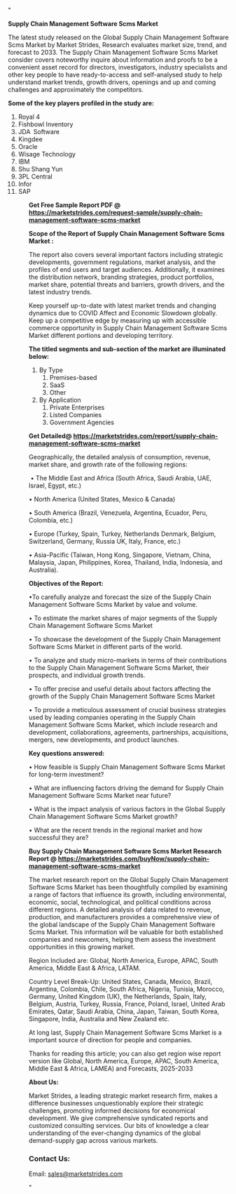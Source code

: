 "<p><strong>Supply Chain Management Software Scms Market</strong></p>
<p>The latest study released on the Global Supply Chain Management Software Scms Market by Market Strides, Research evaluates market size, trend, and forecast to 2033. The Supply Chain Management Software Scms Market consider covers noteworthy inquire about information and proofs to be a convenient asset record for directors, investigators, industry specialists and other key people to have ready-to-access and self-analysed study to help understand market trends, growth drivers, openings and up and coming challenges and approximately the competitors.</p>
<p><strong> Some of the key players profiled in the study are: </strong></p>
<p><ol><li>
Royal 4</li><li>Fishbowl Inventory</li><li>JDA Software</li><li>Kingdee</li><li>Oracle</li><li>Wisage Technology</li><li>IBM</li><li>Shu Shang Yun</li><li>3PL Central</li><li>Infor</li><li>SAP 

</li><ol></p>
<p><strong>Get Free Sample Report PDF @ <a href=https://marketstrides.com/request-sample/supply-chain-management-software-scms-market>https://marketstrides.com/request-sample/supply-chain-management-software-scms-market</a></strong></p>
<p><strong> Scope of the Report of Supply Chain Management Software Scms Market : </strong></p>
<p>The report also covers several important factors including strategic developments, government regulations, market analysis, and the profiles of end users and target audiences. Additionally, it examines the distribution network, branding strategies, product portfolios, market share, potential threats and barriers, growth drivers, and the latest industry trends.</p>
<p>Keep yourself up-to-date with latest market trends and changing dynamics due to COVID Affect and Economic Slowdown globally. Keep up a competitive edge by measuring up with accessible commerce opportunity in Supply Chain Management Software Scms Market different portions and developing territory.</p>
<p><strong> The titled segments and sub-section of the market are illuminated below: </strong></p>
<p><ol><li>By Type<ol><li>Premises-based</li><li>SaaS</li><li>Other</li></ol></li><li>By Application<ol><li>Private Enterprises</li><li>Listed Companies</li><li>Government Agencies</li></ol></li></ol></p>
<p><strong>Get Detailed@ <a href=https://marketstrides.com/report/supply-chain-management-software-scms-market>https://marketstrides.com/report/supply-chain-management-software-scms-market</a></strong></p>
<p>Geographically, the detailed analysis of consumption, revenue, market share, and growth rate of the following regions:</p>
<p>&nbsp;&bull; The Middle East and Africa (South Africa, Saudi Arabia, UAE, Israel, Egypt, etc.)</p>
<p>&bull; North America (United States, Mexico &amp; Canada)</p>
<p>&bull; South America (Brazil, Venezuela, Argentina, Ecuador, Peru, Colombia, etc.)</p>
<p>&bull; Europe (Turkey, Spain, Turkey, Netherlands Denmark, Belgium, Switzerland, Germany, Russia UK, Italy, France, etc.)</p>
<p>&bull; Asia-Pacific (Taiwan, Hong Kong, Singapore, Vietnam, China, Malaysia, Japan, Philippines, Korea, Thailand, India, Indonesia, and Australia).</p>
<p><strong>Objectives of the Report: </strong></p>
<p>&bull;To carefully analyze and forecast the size of the Supply Chain Management Software Scms Market by value and volume.</p>
<p>&bull; To estimate the market shares of major segments of the Supply Chain Management Software Scms Market</p>
<p>&bull; To showcase the development of the Supply Chain Management Software Scms Market in different parts of the world.</p>
<p>&bull; To analyze and study micro-markets in terms of their contributions to the Supply Chain Management Software Scms Market, their prospects, and individual growth trends.</p>
<p>&bull; To offer precise and useful details about factors affecting the growth of the Supply Chain Management Software Scms Market</p>
<p>&bull; To provide a meticulous assessment of crucial business strategies used by leading companies operating in the Supply Chain Management Software Scms Market, which include research and development, collaborations, agreements, partnerships, acquisitions, mergers, new developments, and product launches.</p>
<p><strong>Key questions answered: </strong></p>
<p>&bull; How feasible is Supply Chain Management Software Scms Market for long-term investment?</p>
<p>&bull; What are influencing factors driving the demand for Supply Chain Management Software Scms Market near future?</p>
<p>&bull; What is the impact analysis of various factors in the Global Supply Chain Management Software Scms Market growth?</p>
<p>&bull; What are the recent trends in the regional market and how successful they are?</p>
<p><strong>Buy Supply Chain Management Software Scms Market Research Report @&nbsp;<a href=https://marketstrides.com/buyNow/supply-chain-management-software-scms-market>https://marketstrides.com/buyNow/supply-chain-management-software-scms-market</a></strong></p>
<p>The market research report on the Global Supply Chain Management Software Scms Market has been thoughtfully compiled by examining a range of factors that influence its growth, including environmental, economic, social, technological, and political conditions across different regions. A detailed analysis of data related to revenue, production, and manufacturers provides a comprehensive view of the global landscape of the Supply Chain Management Software Scms Market. This information will be valuable for both established companies and newcomers, helping them assess the investment opportunities in this growing market.</p>
<p>Region Included are: Global, North America, Europe, APAC, South America, Middle East &amp; Africa, LATAM.</p>
<p>Country Level Break-Up: United States, Canada, Mexico, Brazil, Argentina, Colombia, Chile, South Africa, Nigeria, Tunisia, Morocco, Germany, United Kingdom (UK), the Netherlands, Spain, Italy, Belgium, Austria, Turkey, Russia, France, Poland, Israel, United Arab Emirates, Qatar, Saudi Arabia, China, Japan, Taiwan, South Korea, Singapore, India, Australia and New Zealand etc.</p>
<p>At long last, Supply Chain Management Software Scms Market is a important source of direction for people and companies.</p>
<p>Thanks for reading this article; you can also get region wise report version like Global, North America, Europe, APAC, South America, Middle East &amp; Africa, LAMEA) and Forecasts, 2025-2033</p>
<p><strong>About Us: </strong></p>
<p>Market Strides, a leading strategic market research firm, makes a difference businesses unquestionably explore their strategic challenges, promoting informed decisions for economical development. We give comprehensive syndicated reports and customized consulting services. Our bits of knowledge a clear understanding of the ever-changing dynamics of the global demand-supply gap across various markets.</p>
<h3>Contact Us:</h3>
<p>Email: <a href=mailto:sales@marketstrides.com>sales@marketstrides.com</a></p>"
